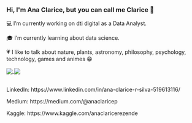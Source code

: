 ### Hi, I'm Ana Clarice, but you can call me Clarice 👋

<!--
**AnaClarice382/AnaClarice382** is a ✨ _special_ ✨ repository because its `README.md` (this file) appears on your GitHub profile.
-->
<p>💻 I’m currently working on dti digital as a Data Analyst.</p>
<p>🎓 I’m currently learning about data science.</p>

<p>💗 I like to talk about nature, plants, astronomy, philosophy, psychology, technology, games and animes 😁</p>

<a href="https://github.com/anuraghazra/github-readme-stats">
   <img align="center" src="https://github-readme-stats.vercel.app/api?username=AnaClarice382&show_icons=true&theme=radical&hide_title=true" />
</a>
<a href="https://github.com/anuraghazra/github-readme-stats">
   <img align="center" src="https://github-readme-stats.vercel.app/api/top-langs/?username=AnaClarice382&layout=compact&theme=radical"/>
</a>
<br>
<br>
<p>LinkedIn: https://www.linkedin.com/in/ana-clarice-r-silva-519613116/</p>
<p>Medium: https://medium.com/@anaclaricep </p>
<p>Kaggle: https://www.kaggle.com/anaclaricerezende </p>
